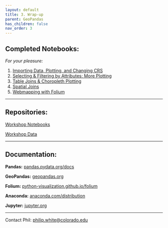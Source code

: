 ```yaml
---
layout: default
title: 3. Wrap-up
parent: GeoPandas
has_children: false
nav_order: 3
---
```


## Completed Notebooks:  
*For your pleasure:*
1. [Importing Data, Plotting, and Changing CRS](https://outpw.github.io/1.%20Importing%20Data%2C%20Plotting%2C%20and%20changing%20CRS.html)
2. [Selecting & Filtering by Attributes; More Plotting](https://outpw.github.io/2.%20Selecting%20%26%20Filtering%20by%20Attributes%3B%20More%20Plotting.html)
3. [Table Joins & Choropleth Plotting](https://outpw.github.io/3.%20Joins%20%26%20Choropleth%20Plot.html)
4. [Spatial Joins](https://outpw.github.io/4.%20Spatial%20Join.html)
5. [Webmapping with Folium](https://outpw.github.io/5.%20Webmapping%20with%20Folium.html)  

***

## Repositories:

[Workshop Notebooks](https://github.com/outpw/geopandas_notebooks)  

[Workshop Data](https://github.com/outpw/gpddata)  

***

## Documentation:  

__Pandas:__ [pandas.pydata.org/docs](https://pandas.pydata.org/docs/)


__GeoPandas:__ [geopandas.org](https://geopandas.org/)


__Folium:__ [python-visualization.github.io/folium](https://python-visualization.github.io/folium/)

__Anaconda:__ [anaconda.com/distribution](https://www.anaconda.com/distribution/)


__Jupyter:__ [jupyter.org](https://jupyter.org/)  

***

Contact Phil: [philip.white@colorado.edu](mailto:philip.white@colorado.edu)


[Python]: img/PythonLogo.png
[Pandas]: img/Pandas_logo.png
[LogIn]: img/gpdLogin.png
[HubHome]: img/hubHome.png
